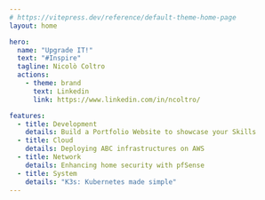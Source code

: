```yaml
---
# https://vitepress.dev/reference/default-theme-home-page
layout: home

hero:
  name: "Upgrade IT!"
  text: "#Inspire"
  tagline: Nicolò Coltro
  actions:
    - theme: brand
      text: Linkedin
      link: https://www.linkedin.com/in/ncoltro/

features:
  - title: Development
    details: Build a Portfolio Website to showcase your Skills
  - title: Cloud
    details: Deploying ABC infrastructures on AWS
  - title: Network
    details: Enhancing home security with pfSense
  - title: System
    details: "K3s: Kubernetes made simple"
---
```


